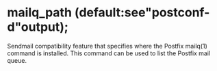 # mailq_path (default:see"postconf-d"output); 


Sendmail compatibility feature that specifies where the Postfix
mailq(1) command is installed. This command can be used to
list the Postfix mail queue.



